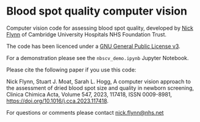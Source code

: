 # Blood spot quality computer vision
Computer vision code for assessing blood spot quality, developed by [Nick Flynn](https://www.linkedin.com/in/flynnn) of Cambridge University Hospitals NHS Foundation Trust.

The code has been licenced under a [GNU General Public License v3](https://www.gnu.org/licenses/gpl-3.0.en.html).

For a demonstration please see the ```nbscv_demo.ipynb``` Jupyter Notebook.

Please cite the following paper if you use this code:

Nick Flynn, Stuart J. Moat, Sarah L. Hogg,
A computer vision approach to the assessment of dried blood spot size and quality in newborn screening,
Clinica Chimica Acta,
Volume 547,
2023,
117418,
ISSN 0009-8981,
https://doi.org/10.1016/j.cca.2023.117418.

For questions or comments please contact nick.flynn@nhs.net

